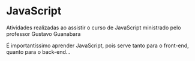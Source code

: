 # JavaScript
 Atividades realizadas ao assistir o curso de JavaScript ministrado pelo professor Gustavo Guanabara

 É importantíssimo aprender JavaScript, pois serve tanto para o front-end, quanto para o back-end...
